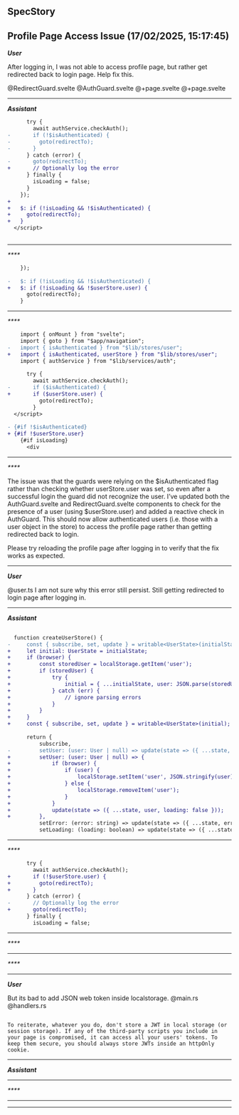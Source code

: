 ## SpecStory

## Profile Page Access Issue (17/02/2025, 15:17:45)

_**User**_

After logging in, I was not able to access profile page, but rather get redirected back to login page. Help fix this.


@RedirectGuard.svelte @AuthGuard.svelte @+page.svelte @+page.svelte 

---

_**Assistant**_

```diff
      try {
        await authService.checkAuth();
-       if (!$isAuthenticated) {
-         goto(redirectTo);
-       }
      } catch (error) {
-       goto(redirectTo);
+       // Optionally log the error
      } finally {
        isLoading = false;
      }
    });
+ 
+   $: if (!isLoading && !$isAuthenticated) {
+     goto(redirectTo);
+   }
  </script>
  
```

---

_****_

```diff
    });
  
-   $: if (!isLoading && !$isAuthenticated) {
+   $: if (!isLoading && !$userStore.user) {
      goto(redirectTo);
    }
```

---

_****_

```diff
    import { onMount } from "svelte";
    import { goto } from "$app/navigation";
-   import { isAuthenticated } from "$lib/stores/user";
+   import { isAuthenticated, userStore } from "$lib/stores/user";
    import { authService } from "$lib/services/auth";
  
      try {
        await authService.checkAuth();
-       if ($isAuthenticated) {
+       if ($userStore.user) {
          goto(redirectTo);
        }
  </script>
  
- {#if !$isAuthenticated}
+ {#if !$userStore.user}
    {#if isLoading}
      <div
```

---

_****_

The issue was that the guards were relying on the $isAuthenticated flag rather than checking whether userStore.user was set, so even after a successful login the guard did not recognize the user. I’ve updated both the AuthGuard.svelte and RedirectGuard.svelte components to check for the presence of a user (using $userStore.user) and added a reactive check in AuthGuard. This should now allow authenticated users (i.e. those with a user object in the store) to access the profile page rather than getting redirected back to login.

Please try reloading the profile page after logging in to verify that the fix works as expected.

---

_**User**_

@user.ts 
I am not sure why this error still persist. Still getting redirected to login page after logging in. 

---

_**Assistant**_

```diff
  
  function createUserStore() {
-     const { subscribe, set, update } = writable<UserState>(initialState);
+     let initial: UserState = initialState;
+     if (browser) {
+         const storedUser = localStorage.getItem('user');
+         if (storedUser) {
+             try {
+                 initial = { ...initialState, user: JSON.parse(storedUser) };
+             } catch (err) {
+                 // ignore parsing errors
+             }
+         }
+     }
+     const { subscribe, set, update } = writable<UserState>(initial);
  
      return {
          subscribe,
-         setUser: (user: User | null) => update(state => ({ ...state, user, loading: false })),
+         setUser: (user: User | null) => {
+             if (browser) {
+                 if (user) {
+                     localStorage.setItem('user', JSON.stringify(user));
+                 } else {
+                     localStorage.removeItem('user');
+                 }
+             }
+             update(state => ({ ...state, user, loading: false }));
+         },
          setError: (error: string) => update(state => ({ ...state, error, loading: false })),
          setLoading: (loading: boolean) => update(state => ({ ...state, loading })),
```

---

_****_

```diff
      try {
        await authService.checkAuth();
+       if (!$userStore.user) {
+         goto(redirectTo);
+       }
      } catch (error) {
-       // Optionally log the error
+       goto(redirectTo);
      } finally {
        isLoading = false;
```

---

_****_



---

_****_



---

_**User**_

But its bad to add JSON web token inside localstorage.
@main.rs @handlers.rs 
```

To reiterate, whatever you do, don't store a JWT in local storage (or session storage). If any of the third-party scripts you include in your page is compromised, it can access all your users' tokens. To keep them secure, you should always store JWTs inside an httpOnly cookie.
```

---

_**Assistant**_



---

_****_



---



---

